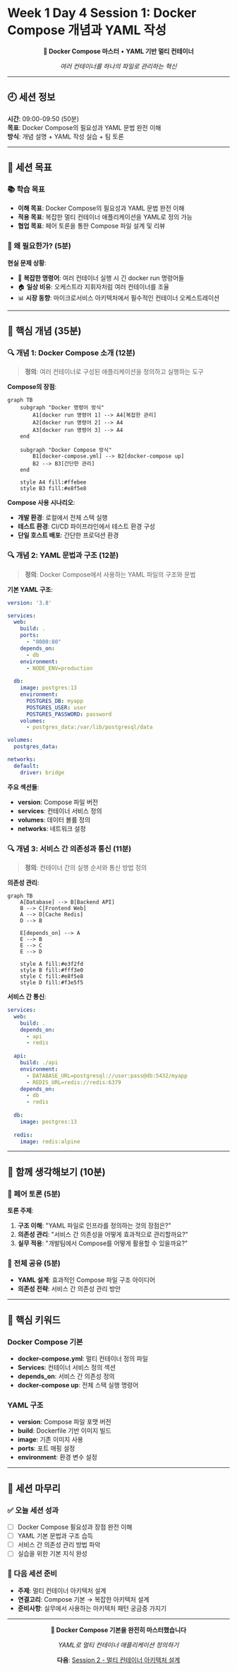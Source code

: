 # Week 1 Day 4 Session 1: Docker Compose 개념과 YAML 작성

<div align="center">

**🎼 Docker Compose 마스터** • **YAML 기반 멀티 컨테이너**

*여러 컨테이너를 하나의 파일로 관리하는 혁신*

</div>

---

## 🕘 세션 정보

**시간**: 09:00-09:50 (50분)  
**목표**: Docker Compose의 필요성과 YAML 문법 완전 이해  
**방식**: 개념 설명 + YAML 작성 실습 + 팀 토론

---

## 🎯 세션 목표

### 📚 학습 목표
- **이해 목표**: Docker Compose의 필요성과 YAML 문법 완전 이해
- **적용 목표**: 복잡한 멀티 컨테이너 애플리케이션을 YAML로 정의 가능
- **협업 목표**: 페어 토론을 통한 Compose 파일 설계 및 리뷰

### 🤔 왜 필요한가? (5분)

**현실 문제 상황**:
- 💼 **복잡한 명령어**: 여러 컨테이너 실행 시 긴 docker run 명령어들
- 🏠 **일상 비유**: 오케스트라 지휘자처럼 여러 컨테이너를 조율
- 📊 **시장 동향**: 마이크로서비스 아키텍처에서 필수적인 컨테이너 오케스트레이션

---

## 📖 핵심 개념 (35분)

### 🔍 개념 1: Docker Compose 소개 (12분)

> **정의**: 여러 컨테이너로 구성된 애플리케이션을 정의하고 실행하는 도구

**Compose의 장점**:
```mermaid
graph TB
    subgraph "Docker 명령어 방식"
        A1[docker run 명령어 1] --> A4[복잡한 관리]
        A2[docker run 명령어 2] --> A4
        A3[docker run 명령어 3] --> A4
    end
    
    subgraph "Docker Compose 방식"
        B1[docker-compose.yml] --> B2[docker-compose up]
        B2 --> B3[간단한 관리]
    end
    
    style A4 fill:#ffebee
    style B3 fill:#e8f5e8
```

**Compose 사용 시나리오**:
- **개발 환경**: 로컬에서 전체 스택 실행
- **테스트 환경**: CI/CD 파이프라인에서 테스트 환경 구성
- **단일 호스트 배포**: 간단한 프로덕션 환경

### 🔍 개념 2: YAML 문법과 구조 (12분)

> **정의**: Docker Compose에서 사용하는 YAML 파일의 구조와 문법

**기본 YAML 구조**:
```yaml
version: '3.8'

services:
  web:
    build: .
    ports:
      - "8080:80"
    depends_on:
      - db
    environment:
      - NODE_ENV=production
    
  db:
    image: postgres:13
    environment:
      POSTGRES_DB: myapp
      POSTGRES_USER: user
      POSTGRES_PASSWORD: password
    volumes:
      - postgres_data:/var/lib/postgresql/data

volumes:
  postgres_data:

networks:
  default:
    driver: bridge
```

**주요 섹션들**:
- **version**: Compose 파일 버전
- **services**: 컨테이너 서비스 정의
- **volumes**: 데이터 볼륨 정의
- **networks**: 네트워크 설정

### 🔍 개념 3: 서비스 간 의존성과 통신 (11분)

> **정의**: 컨테이너 간의 실행 순서와 통신 방법 정의

**의존성 관리**:
```mermaid
graph TB
    A[Database] --> B[Backend API]
    B --> C[Frontend Web]
    A --> D[Cache Redis]
    D --> B
    
    E[depends_on] --> A
    E --> B
    E --> C
    E --> D
    
    style A fill:#e3f2fd
    style B fill:#fff3e0
    style C fill:#e8f5e8
    style D fill:#f3e5f5
```

**서비스 간 통신**:
```yaml
services:
  web:
    build: .
    depends_on:
      - api
      - redis
    
  api:
    build: ./api
    environment:
      - DATABASE_URL=postgresql://user:pass@db:5432/myapp
      - REDIS_URL=redis://redis:6379
    depends_on:
      - db
      - redis
  
  db:
    image: postgres:13
    
  redis:
    image: redis:alpine
```

---

## 💭 함께 생각해보기 (10분)

### 🤝 페어 토론 (5분)
**토론 주제**:
1. **구조 이해**: "YAML 파일로 인프라를 정의하는 것의 장점은?"
2. **의존성 관리**: "서비스 간 의존성을 어떻게 효과적으로 관리할까요?"
3. **실무 적용**: "개발팀에서 Compose를 어떻게 활용할 수 있을까요?"

### 🎯 전체 공유 (5분)
- **YAML 설계**: 효과적인 Compose 파일 구조 아이디어
- **의존성 전략**: 서비스 간 의존성 관리 방안

---

## 🔑 핵심 키워드

### Docker Compose 기본
- **docker-compose.yml**: 멀티 컨테이너 정의 파일
- **Services**: 컨테이너 서비스 정의 섹션
- **depends_on**: 서비스 간 의존성 정의
- **docker-compose up**: 전체 스택 실행 명령어

### YAML 구조
- **version**: Compose 파일 포맷 버전
- **build**: Dockerfile 기반 이미지 빌드
- **image**: 기존 이미지 사용
- **ports**: 포트 매핑 설정
- **environment**: 환경 변수 설정

---

## 📝 세션 마무리

### ✅ 오늘 세션 성과
- [ ] Docker Compose 필요성과 장점 완전 이해
- [ ] YAML 기본 문법과 구조 습득
- [ ] 서비스 간 의존성 관리 방법 파악
- [ ] 실습을 위한 기본 지식 완성

### 🎯 다음 세션 준비
- **주제**: 멀티 컨테이너 아키텍처 설계
- **연결고리**: Compose 기본 → 복잡한 아키텍처 설계
- **준비사항**: 실무에서 사용하는 아키텍처 패턴 궁금증 가지기

---

<div align="center">

**🎼 Docker Compose 기본을 완전히 마스터했습니다**

*YAML로 멀티 컨테이너 애플리케이션 정의하기*

**다음**: [Session 2 - 멀티 컨테이너 아키텍처 설계](./session_2.md)

</div>